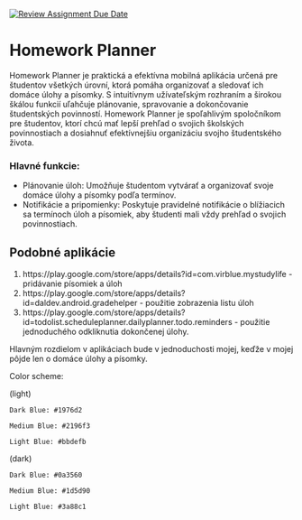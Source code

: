 [![Review Assignment Due Date](https://classroom.github.com/assets/deadline-readme-button-24ddc0f5d75046c5622901739e7c5dd533143b0c8e959d652212380cedb1ea36.svg)](https://classroom.github.com/a/VfT8U4Cl)

<h1>Homework Planner</h1>

Homework Planner je praktická a efektívna mobilná aplikácia určená pre študentov všetkých úrovní, ktorá pomáha organizovať a sledovať ich domáce úlohy a písomky. S intuitívnym užívateľským rozhraním a širokou škálou funkcií uľahčuje plánovanie, spravovanie a dokončovanie študentských povinností. Homework Planner je spoľahlivým spoločníkom pre študentov, ktorí chcú mať lepší prehľad o svojich školských povinnostiach a dosiahnuť efektívnejšiu organizáciu svojho študentského života.
<h3>Hlavné funkcie:</h3>
<ul>
    <li>Plánovanie úloh: Umožňuje študentom vytvárať a organizovať svoje domáce úlohy a písomky podľa termínov.</li>
    <li>Notifikácie a pripomienky: Poskytuje pravidelné notifikácie o blížiacich sa termínoch úloh a písomiek, aby študenti mali vždy prehľad o svojich povinnostiach.</li>
</ul>

<h2>Podobné aplikácie</h2>
<ol>
    <li>
        https://play.google.com/store/apps/details?id=com.virblue.mystudylife - pridávanie písomiek a úloh
    </li>
    <li>
        https://play.google.com/store/apps/details?id=daldev.android.gradehelper - použitie zobrazenia listu úloh
    </li>
    <li>
        https://play.google.com/store/apps/details?id=todolist.scheduleplanner.dailyplanner.todo.reminders - použitie jednoduchého odkliknutia dokončenej úlohy.
    </li>
</ol>

Hlavným rozdielom v aplikáciach bude v jednoduchosti mojej, keďže v mojej pôjde len o domáce úlohy a písomky.

Color scheme:

(light)

    Dark Blue: #1976d2
  
    Medium Blue: #2196f3
  
    Light Blue: #bbdefb

(dark)

    Dark Blue: #0a3560
  
    Medium Blue: #1d5d90
  
    Light Blue: #3a88c1
